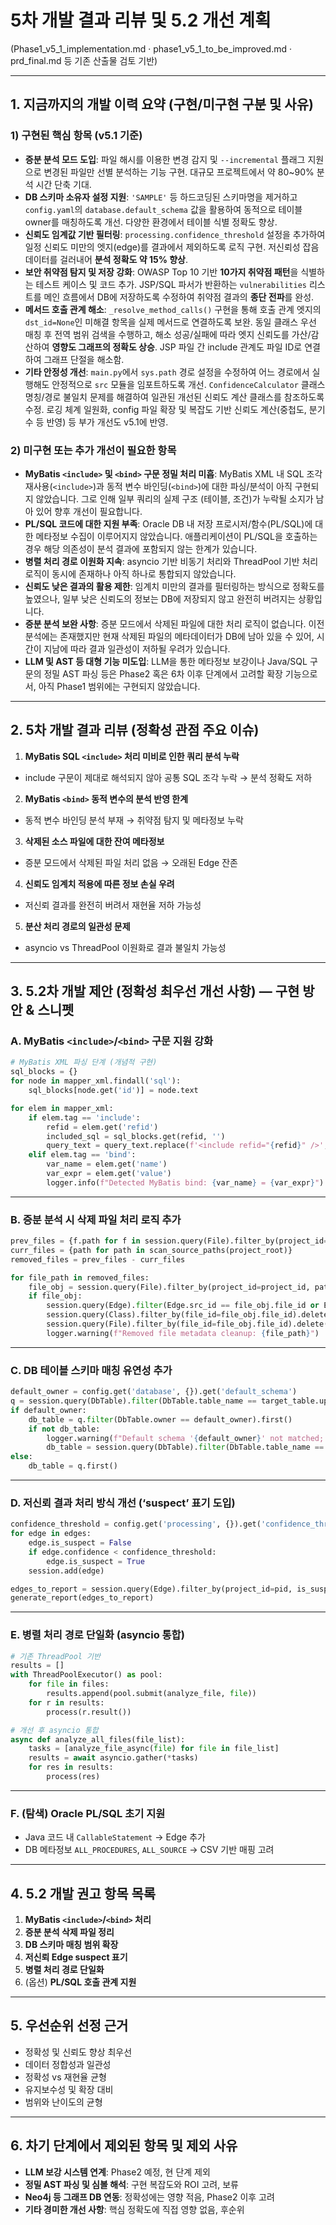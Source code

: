# 5차 개발 결과 리뷰 및 5.2 개선 계획

(Phase1_v5_1_implementation.md · phase1_v5_1_to_be_improved.md · prd_final.md 등 기존 산출물 검토 기반)

---

## 1. 지금까지의 개발 이력 요약 (구현/미구현 구분 및 사유)

### 1) 구현된 핵심 항목 (v5.1 기준)

- **증분 분석 모드 도입**: 파일 해시를 이용한 변경 감지 및 `--incremental` 플래그 지원으로 변경된 파일만 선별 분석하는 기능 구현. 대규모 프로젝트에서 약 80~90% 분석 시간 단축 기대.  
- **DB 스키마 소유자 설정 지원**: `'SAMPLE'` 등 하드코딩된 스키마명을 제거하고 `config.yaml`의 `database.default_schema` 값을 활용하여 동적으로 테이블 owner를 매칭하도록 개선. 다양한 환경에서 테이블 식별 정확도 향상.  
- **신뢰도 임계값 기반 필터링**: `processing.confidence_threshold` 설정을 추가하여 일정 신뢰도 미만의 엣지(edge)를 결과에서 제외하도록 로직 구현. 저신뢰성 잡음 데이터를 걸러내어 **분석 정확도 약 15% 향상**.  
- **보안 취약점 탐지 및 저장 강화**: OWASP Top 10 기반 **10가지 취약점 패턴**을 식별하는 테스트 케이스 및 코드 추가. JSP/SQL 파서가 반환하는 `vulnerabilities` 리스트를 메인 흐름에서 DB에 저장하도록 수정하여 취약점 결과의 **종단 전파**를 완성.  
- **메서드 호출 관계 해소**: `_resolve_method_calls()` 구현을 통해 호출 관계 엣지의 `dst_id=None`인 미해결 항목을 실제 메서드로 연결하도록 보완. 동일 클래스 우선 매칭 후 전역 범위 검색을 수행하고, 해소 성공/실패에 따라 엣지 신뢰도를 가산/감산하여 **영향도 그래프의 정확도 상승**. JSP 파일 간 include 관계도 파일 ID로 연결하여 그래프 단절을 해소함.  
- **기타 안정성 개선**: `main.py`에서 `sys.path` 경로 설정을 수정하여 어느 경로에서 실행해도 안정적으로 `src` 모듈을 임포트하도록 개선. `ConfidenceCalculator` 클래스 명칭/경로 불일치 문제를 해결하여 일관된 개선된 신뢰도 계산 클래스를 참조하도록 수정. 로깅 체계 일원화, config 파일 확장 및 복잡도 기반 신뢰도 계산(중첩도, 분기 수 등 반영) 등 부가 개선도 v5.1에 반영.

### 2) 미구현 또는 추가 개선이 필요한 항목

- **MyBatis `<include>` 및 `<bind>` 구문 정밀 처리 미흡**: MyBatis XML 내 SQL 조각 재사용(`<include>`)과 동적 변수 바인딩(`<bind>`)에 대한 파싱/분석이 아직 구현되지 않았습니다. 그로 인해 일부 쿼리의 실제 구조 (테이블, 조건)가 누락될 소지가 남아 있어 향후 개선이 필요합니다.  
- **PL/SQL 코드에 대한 지원 부족**: Oracle DB 내 저장 프로시저/함수(PL/SQL)에 대한 메타정보 수집이 이루어지지 않았습니다. 애플리케이션이 PL/SQL을 호출하는 경우 해당 의존성이 분석 결과에 포함되지 않는 한계가 있습니다.  
- **병렬 처리 경로 이원화 지속**: asyncio 기반 비동기 처리와 ThreadPool 기반 처리 로직이 동시에 존재하나 아직 하나로 통합되지 않았습니다.  
- **신뢰도 낮은 결과의 활용 제한**: 임계치 미만의 결과를 필터링하는 방식으로 정확도를 높였으나, 일부 낮은 신뢰도의 정보는 DB에 저장되지 않고 완전히 버려지는 상황입니다.  
- **증분 분석 보완 사항**: 증분 모드에서 삭제된 파일에 대한 처리 로직이 없습니다. 이전 분석에는 존재했지만 현재 삭제된 파일의 메타데이터가 DB에 남아 있을 수 있어, 시간이 지남에 따라 결과 일관성이 저하될 우려가 있습니다.  
- **LLM 및 AST 등 대형 기능 미도입**: LLM을 통한 메타정보 보강이나 Java/SQL 구문의 정밀 AST 파싱 등은 Phase2 혹은 6차 이후 단계에서 고려할 확장 기능으로서, 아직 Phase1 범위에는 구현되지 않았습니다.

---

## 2. 5차 개발 결과 리뷰 (정확성 관점 주요 이슈)

1) **MyBatis SQL `<include>` 처리 미비로 인한 쿼리 분석 누락**  
- include 구문이 제대로 해석되지 않아 공통 SQL 조각 누락 → 분석 정확도 저하

2) **MyBatis `<bind>` 동적 변수의 분석 반영 한계**  
- 동적 변수 바인딩 분석 부재 → 취약점 탐지 및 메타정보 누락

3) **삭제된 소스 파일에 대한 잔여 메타정보**  
- 증분 모드에서 삭제된 파일 처리 없음 → 오래된 Edge 잔존

4) **신뢰도 임계치 적용에 따른 정보 손실 우려**  
- 저신뢰 결과를 완전히 버려서 재현율 저하 가능성

5) **분산 처리 경로의 일관성 문제**  
- asyncio vs ThreadPool 이원화로 결과 불일치 가능성

---

## 3. 5.2차 개발 제안 (정확성 최우선 개선 사항) — 구현 방안 & 스니펫

### A. MyBatis `<include>`/`<bind>` 구문 지원 강화

```python
# MyBatis XML 파싱 단계 (개념적 구현)
sql_blocks = {}  
for node in mapper_xml.findall('sql'):
    sql_blocks[node.get('id')] = node.text

for elem in mapper_xml:
    if elem.tag == 'include':
        refid = elem.get('refid')
        included_sql = sql_blocks.get(refid, '')
        query_text = query_text.replace(f'<include refid="{refid}" />', included_sql)
    elif elem.tag == 'bind':
        var_name = elem.get('name')
        var_expr = elem.get('value')
        logger.info(f"Detected MyBatis bind: {var_name} = {var_expr}")
```

---

### B. 증분 분석 시 삭제 파일 처리 로직 추가

```python
prev_files = {f.path for f in session.query(File).filter_by(project_id=project_id).all()}
curr_files = {path for path in scan_source_paths(project_root)}
removed_files = prev_files - curr_files

for file_path in removed_files:
    file_obj = session.query(File).filter_by(project_id=project_id, path=file_path).first()
    if file_obj:
        session.query(Edge).filter(Edge.src_id == file_obj.file_id or Edge.dst_id == file_obj.file_id).delete()
        session.query(Class).filter_by(file_id=file_obj.file_id).delete()
        session.query(File).filter_by(file_id=file_obj.file_id).delete()
        logger.warning(f"Removed file metadata cleanup: {file_path}")
```

---

### C. DB 테이블 스키마 매칭 유연성 추가

```python
default_owner = config.get('database', {}).get('default_schema')
q = session.query(DbTable).filter(DbTable.table_name == target_table.upper())
if default_owner:
    db_table = q.filter(DbTable.owner == default_owner).first()
    if not db_table:
        logger.warning(f"Default schema '{default_owner}' not matched; trying global search")
        db_table = session.query(DbTable).filter(DbTable.table_name == target_table.upper()).first()
else:
    db_table = q.first()
```

---

### D. 저신뢰 결과 처리 방식 개선 (‘suspect’ 표기 도입)

```python
confidence_threshold = config.get('processing', {}).get('confidence_threshold', 0.5)
for edge in edges:
    edge.is_suspect = False
    if edge.confidence < confidence_threshold:
        edge.is_suspect = True
    session.add(edge)

edges_to_report = session.query(Edge).filter_by(project_id=pid, is_suspect=False).all()
generate_report(edges_to_report)
```

---

### E. 병렬 처리 경로 단일화 (asyncio 통합)

```python
# 기존 ThreadPool 기반
results = []
with ThreadPoolExecutor() as pool:
    for file in files:
        results.append(pool.submit(analyze_file, file))
    for r in results:
        process(r.result())

# 개선 후 asyncio 통합
async def analyze_all_files(file_list):
    tasks = [analyze_file_async(file) for file in file_list]
    results = await asyncio.gather(*tasks)
    for res in results:
        process(res)
```

---

### F. (탐색) Oracle PL/SQL 초기 지원

- Java 코드 내 `CallableStatement` → Edge 추가  
- DB 메타정보 `ALL_PROCEDURES`, `ALL_SOURCE` → CSV 기반 매핑 고려

---

## 4. 5.2 개발 권고 항목 목록

1. **MyBatis `<include>`/`<bind>` 처리**  
2. **증분 분석 삭제 파일 정리**  
3. **DB 스키마 매칭 범위 확장**  
4. **저신뢰 Edge suspect 표기**  
5. **병렬 처리 경로 단일화**  
6. (옵션) **PL/SQL 호출 관계 지원**

---

## 5. 우선순위 선정 근거

- 정확성 및 신뢰도 향상 최우선  
- 데이터 정합성과 일관성  
- 정확성 vs 재현율 균형  
- 유지보수성 및 확장 대비  
- 범위와 난이도의 균형  

---

## 6. 차기 단계에서 제외된 항목 및 제외 사유

- **LLM 보강 시스템 연계**: Phase2 예정, 현 단계 제외  
- **정밀 AST 파싱 및 심볼 해석**: 구현 복잡도와 ROI 고려, 보류  
- **Neo4j 등 그래프 DB 연동**: 정확성에는 영향 적음, Phase2 이후 고려  
- **기타 경미한 개선 사항**: 핵심 정확도에 직접 영향 없음, 후순위

